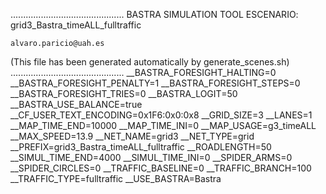 .............................................
    BASTRA SIMULATION TOOL
    ESCENARIO: grid3_Bastra_timeALL_fulltraffic

    alvaro.paricio@uah.es
(This file has been generated automatically by generate_scenes.sh)
.............................................
__BASTRA_FORESIGHT_HALTING=0
__BASTRA_FORESIGHT_PENALTY=1
__BASTRA_FORESIGHT_STEPS=0
__BASTRA_FORESIGHT_TRIES=0
__BASTRA_LOGIT=50
__BASTRA_USE_BALANCE=true
__CF_USER_TEXT_ENCODING=0x1F6:0x0:0x8
__GRID_SIZE=3
__LANES=1
__MAP_TIME_END=10000
__MAP_TIME_INI=0
__MAP_USAGE=g3_timeALL
__MAX_SPEED=13.9
__NET_NAME=grid3
__NET_TYPE=grid
__PREFIX=grid3_Bastra_timeALL_fulltraffic
__ROADLENGTH=50
__SIMUL_TIME_END=4000
__SIMUL_TIME_INI=0
__SPIDER_ARMS=0
__SPIDER_CIRCLES=0
__TRAFFIC_BASELINE=0
__TRAFFIC_BRANCH=100
__TRAFFIC_TYPE=fulltraffic
__USE_BASTRA=Bastra
